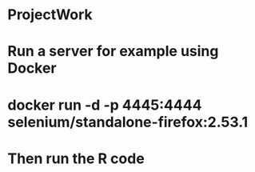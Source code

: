 # ProjectWork

# Run a server for example using Docker
# docker run -d -p 4445:4444 selenium/standalone-firefox:2.53.1
# Then run the R code
